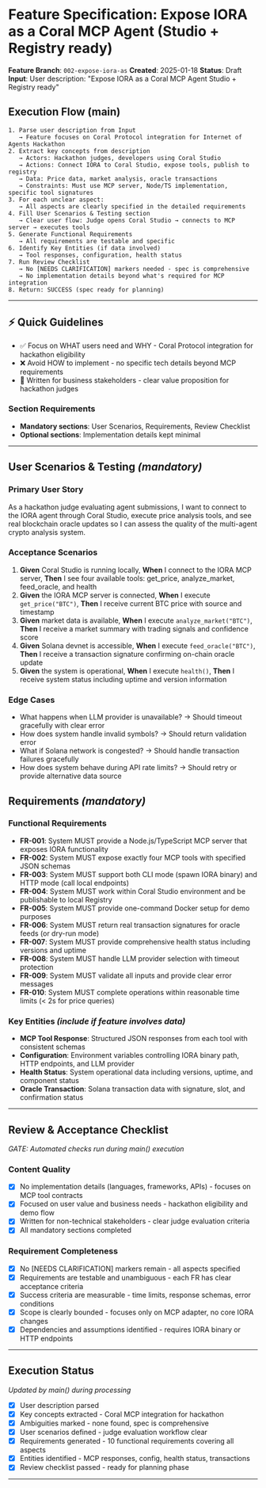# Feature Specification: Expose IORA as a Coral MCP Agent (Studio + Registry ready)

**Feature Branch**: `002-expose-iora-as`
**Created**: 2025-01-18
**Status**: Draft
**Input**: User description: "Expose IORA as a Coral MCP Agent Studio + Registry ready"

## Execution Flow (main)
```
1. Parse user description from Input
   → Feature focuses on Coral Protocol integration for Internet of Agents Hackathon
2. Extract key concepts from description
   → Actors: Hackathon judges, developers using Coral Studio
   → Actions: Connect IORA to Coral Studio, expose tools, publish to registry
   → Data: Price data, market analysis, oracle transactions
   → Constraints: Must use MCP server, Node/TS implementation, specific tool signatures
3. For each unclear aspect:
   → All aspects are clearly specified in the detailed requirements
4. Fill User Scenarios & Testing section
   → Clear user flow: Judge opens Coral Studio → connects to MCP server → executes tools
5. Generate Functional Requirements
   → All requirements are testable and specific
6. Identify Key Entities (if data involved)
   → Tool responses, configuration, health status
7. Run Review Checklist
   → No [NEEDS CLARIFICATION] markers needed - spec is comprehensive
   → No implementation details beyond what's required for MCP integration
8. Return: SUCCESS (spec ready for planning)
```

---

## ⚡ Quick Guidelines
- ✅ Focus on WHAT users need and WHY - Coral Protocol integration for hackathon eligibility
- ❌ Avoid HOW to implement - no specific tech details beyond MCP requirements
- 👥 Written for business stakeholders - clear value proposition for hackathon judges

### Section Requirements
- **Mandatory sections**: User Scenarios, Requirements, Review Checklist
- **Optional sections**: Implementation details kept minimal

---

## User Scenarios & Testing *(mandatory)*

### Primary User Story
As a hackathon judge evaluating agent submissions, I want to connect to the IORA agent through Coral Studio, execute price analysis tools, and see real blockchain oracle updates so I can assess the quality of the multi-agent crypto analysis system.

### Acceptance Scenarios
1. **Given** Coral Studio is running locally, **When** I connect to the IORA MCP server, **Then** I see four available tools: get_price, analyze_market, feed_oracle, and health
2. **Given** the IORA MCP server is connected, **When** I execute `get_price("BTC")`, **Then** I receive current BTC price with source and timestamp
3. **Given** market data is available, **When** I execute `analyze_market("BTC")`, **Then** I receive a market summary with trading signals and confidence score
4. **Given** Solana devnet is accessible, **When** I execute `feed_oracle("BTC")`, **Then** I receive a transaction signature confirming on-chain oracle update
5. **Given** the system is operational, **When** I execute `health()`, **Then** I receive system status including uptime and version information

### Edge Cases
- What happens when LLM provider is unavailable? → Should timeout gracefully with clear error
- How does system handle invalid symbols? → Should return validation error
- What if Solana network is congested? → Should handle transaction failures gracefully
- How does system behave during API rate limits? → Should retry or provide alternative data source

## Requirements *(mandatory)*

### Functional Requirements
- **FR-001**: System MUST provide a Node.js/TypeScript MCP server that exposes IORA functionality
- **FR-002**: System MUST expose exactly four MCP tools with specified JSON schemas
- **FR-003**: System MUST support both CLI mode (spawn IORA binary) and HTTP mode (call local endpoints)
- **FR-004**: System MUST work within Coral Studio environment and be publishable to local Registry
- **FR-005**: System MUST provide one-command Docker setup for demo purposes
- **FR-006**: System MUST return real transaction signatures for oracle feeds (or dry-run mode)
- **FR-007**: System MUST provide comprehensive health status including versions and uptime
- **FR-008**: System MUST handle LLM provider selection with timeout protection
- **FR-009**: System MUST validate all inputs and provide clear error messages
- **FR-010**: System MUST complete operations within reasonable time limits (< 2s for price queries)

### Key Entities *(include if feature involves data)*
- **MCP Tool Response**: Structured JSON responses from each tool with consistent schemas
- **Configuration**: Environment variables controlling IORA binary path, HTTP endpoints, and LLM provider
- **Health Status**: System operational data including versions, uptime, and component status
- **Oracle Transaction**: Solana transaction data with signature, slot, and confirmation status

---

## Review & Acceptance Checklist
*GATE: Automated checks run during main() execution*

### Content Quality
- [x] No implementation details (languages, frameworks, APIs) - focuses on MCP tool contracts
- [x] Focused on user value and business needs - hackathon eligibility and demo flow
- [x] Written for non-technical stakeholders - clear judge evaluation criteria
- [x] All mandatory sections completed

### Requirement Completeness
- [x] No [NEEDS CLARIFICATION] markers remain - all aspects specified
- [x] Requirements are testable and unambiguous - each FR has clear acceptance criteria
- [x] Success criteria are measurable - time limits, response schemas, error conditions
- [x] Scope is clearly bounded - focuses only on MCP adapter, no core IORA changes
- [x] Dependencies and assumptions identified - requires IORA binary or HTTP endpoints

---

## Execution Status
*Updated by main() during processing*

- [x] User description parsed
- [x] Key concepts extracted - Coral MCP integration for hackathon
- [x] Ambiguities marked - none found, spec is comprehensive
- [x] User scenarios defined - judge evaluation workflow clear
- [x] Requirements generated - 10 functional requirements covering all aspects
- [x] Entities identified - MCP responses, config, health status, transactions
- [x] Review checklist passed - ready for planning phase

---



